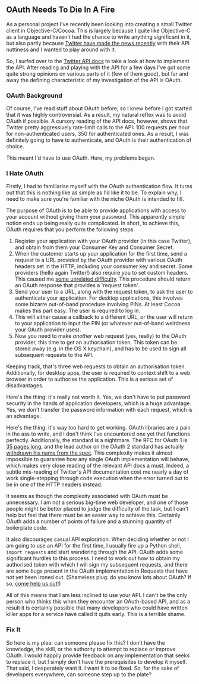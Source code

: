 ## OAuth Needs To Die In A Fire

As a personal project I've recently been looking into creating a small Twitter
client in Objective-C/Cocoa. This is largely because I quite like Objective-C
as a language and haven't had the chance to write anything significant in it,
but also partly because
[Twitter have made the news recently](http://arstechnica.com/business/2012/08/new-api-severely-restricts-third-party-twitter-applications/)
with their API nuttiness and I wanted to play around with it.

So, I surfed over to the [Twitter API docs](https://dev.twitter.com/docs) to
take a look at how to implement the API. After reading and playing with the
API for a few days I've got some quite strong opinions on various parts of it
(few of them good), but far and away the defining characteristic of my
investigation of the API is OAuth.

### OAuth Background

Of course, I've read stuff about OAuth before, so I knew before I got started
that it was highly controversial. As a result, my natural reflex was to avoid
OAuth if possible. A cursory reading of the API docs, however, shows that
Twitter pretty aggressively rate-limit calls to the API: 100 requests per hour
for non-authenticated users, 350 for authenticated ones. As a result, I was
definitely going to have to authenticate, and OAuth is their authentication of
choice.

This meant I'd have to use OAuth. Here, my problems began.

### I Hate OAuth

Firstly, I had to familiarise myself with the OAuth authentication flow. It
turns out that this is nothing like as simple as I'd like it to be. To explain
why, I need to make sure you're familiar with the niche OAuth is intended to
fill.

The purpose of OAuth is to be able to provide applications with access to your
account without giving them your password. This apparently simple notion ends
up being really quite complicated. In short, to achieve this, OAuth requires
that you perform the following steps.

1. Register your application with your OAuth provider (in this case Twitter),
   and obtain from them your Consumer Key and Consumer Secret.
2. When the customer starts up your application for the first time, send a
   request to a URL provided by the OAuth provider with various OAuth headers
   set in the HTTP, including your consumer key and secret. Some providers
   (hello again Twitter!) also require you to set custom headers. This caused
   me [some unrelated difficulty](http://code.google.com/p/oauth/issues/detail?id=230).
   This procedure should return an OAuth response that provides a 'request
   token'.
3. Send your user to a URL, along with the request token, to ask the user to
   authenticate your application. For desktop applications, this involves some
   bizarre out-of-band procedure involving PINs. At least Cocoa makes this
   part easy. The user is required to log in.
4. This will either cause a callback to a different URL, or the user will
   return to your application to input the PIN (or whatever out-of-band
   weirdness your OAuth provider uses).
5. Now you need to make *another* web request (yes, really) to the OAuth
   provider, this time to get an authorisation token. This token can be stored
   away (e.g. in the OS X keychain), and has to be used to sign all subsequent
   requests to the API.

Keeping track, that's three web requests to obtain an authorisation token.
Additionally, for desktop apps, the user is required to context shift to a web
browser in order to authorise the application. This is a serious set of
disadvantages.

Here's the thing: it's really not worth it. Yes, we don't have to put password
security in the hands of application developers, which is a huge advantage.
Yes, we don't transfer the password information with each request, which is an
advantage.

Here's the thing: it's way too hard to get working. OAuth libraries are a pain
in the ass to write, and I don't think I've encountered one yet that functions
perfectly. Additionally, the standard is a nightmare. The RFC for OAuth 1 is
[35 pages long](http://tools.ietf.org/html/rfc5849), and the lead author on
the OAuth 2 standard has actually [withdrawn his name from the spec](http://hueniverse.com/2012/07/oauth-2-0-and-the-road-to-hell/).
This complexity makes it almost impossible to guarantee how any single OAuth
implementation will behave, which makes very close reading of the relevant API
docs a must. Indeed, a subtle mis-reading of Twitter's API documentation cost
me nearly a day of work single-stepping through code execution when the error
turned out to be in one of the HTTP headers instead.

It seems as though the complexity associated with OAuth must be unnecessary. I
am not a serious big-time web developer, and one of those people might be
better placed to judge the difficulty of the task, but I can't help but feel
that there must be an easier way to achieve this. Certainly OAuth adds a
number of points of failure and a stunning quantity of boilerplate code.

It also discourages casual API exploration. When deciding whether or not I am
going to use an API for the first time, I usually fire up a Python shell,
`import requests` and start wandering through the API. OAuth adds some
significant hurdles to this process. I need to work out how to obtain my
authorised token with which I will sign my subsequent requests, and there are
some bugs present in the OAuth implementation in Requests that have not yet
been ironed out. (Shameless plug: do you know lots about OAuth? If so,
[come help us out](https://github.com/kennethreitz/requests)!)

All of this means that I am less inclined to use your API. I can't be the only
person who thinks this when they encounter an OAuth-based API, and as a result
it is certainly possible that many developers who could have written killer
apps for a service have called it quits early. This is a terrible shame.

### Fix It

So here is my plea: can someone please fix this? I don't have the knowledge,
the skill, or the authority to attempt to replace or improve OAuth. I would
happily provide feedback on any implementation that seeks to replace it, but
I simply don't have the prerequisites to develop it myself. That said, I
desperately want it. I want it to be fixed. So, for the sake of developers
everywhere, can someone step up to the plate?

